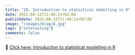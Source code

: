 ```yaml
---
title: "10. Introduction to statistical modelling in R"
date: 2021-08-12T11:40:11+02:00
publishdate: 2021-08-12T11:40:11+02:00
image: "/images/blog/8.jpg"
tags: ["interesting"]
comments: false
---
```


👷 [Click here: Introduction to statistical modelling in R](/slides/10stmodelling/IASSL-stmodelling.html)
